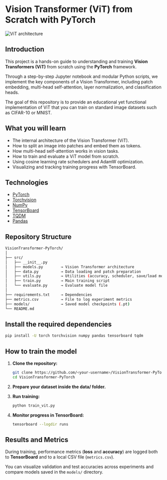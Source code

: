 # Vision Transformer (ViT) from Scratch with PyTorch

![ViT architecture](docs/vit_architecture.png)

## Introduction

This project is a hands-on guide to understanding and training **Vision Transformers (ViT)** from scratch using the **PyTorch** framework.

Through a step-by-step Jupyter notebook and modular Python scripts, we implement the key components of a Vision Transformer, including patch embedding, multi-head self-attention, layer normalization, and classification heads.

The goal of this repository is to provide an educational yet functional implementation of ViT that you can train on standard image datasets such as CIFAR-10 or MNIST.

## What you will learn

- The internal architecture of the Vision Transformer (ViT).
- How to split an image into patches and embed them as tokens.
- How multi-head self-attention works in vision tasks.
- How to train and evaluate a ViT model from scratch.
- Using cosine learning rate schedulers and AdamW optimization.
- Visualizing and tracking training progress with TensorBoard.

## Technologies

- [PyTorch](https://pytorch.org/)
- [Torchvision](https://pytorch.org/vision/stable/index.html)
- [NumPy](https://numpy.org/)
- [TensorBoard](https://www.tensorflow.org/tensorboard)
- [TQDM](https://tqdm.github.io/)
- [Pandas](https://pandas.pydata.org/)

## Repository Structure

```bash
VisionTransformer-PyTorch/
│
├── src/
│   ├── __init__.py
│   ├── models.py        → Vision Transformer architecture
│   ├── data.py          → Data loading and patch preparation
│   ├── utils.py         → Utilities (accuracy, scheduler, save/load model)
│   ├── train.py         → Main training script
│   └── evaluate.py      → Evaluate model file
│
├── requirements.txt     → Dependencies
├── metrics.csv          → File to log experiment metrics
├── models/              → Saved model checkpoints (.pt)
└── README.md
```

## Install the required dependencies

```bash
pip install -U torch torchvision numpy pandas tensorboard tqdm
```

## How to train the model

1. **Clone the repository:**

   ```bash
   git clone https://github.com/<your-username>/VisionTransformer-PyTorch.git
   cd VisionTransformer-PyTorch
   ```
2. **Prepare your dataset inside the data/ folder.**
3. **Run training:**
    ```bash
    python train_vit.py
    ```
4. **Monitor progress in TensorBoard:**
    ```bash
    tensorboard --logdir runs
    ```

## Results and Metrics

During training, performance metrics (**loss** and **accuracy**) are logged both to **TensorBoard** and to a local CSV file (`metrics.csv`).

You can visualize validation and test accuracies across experiments and compare models saved in the `models/` directory.
